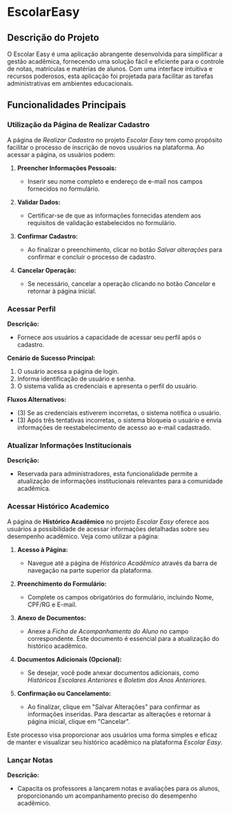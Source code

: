 # EscolarEasy
## Descrição do Projeto
O Escolar Easy é uma aplicação abrangente desenvolvida para simplificar a gestão acadêmica, fornecendo uma solução fácil e eficiente para o controle de notas, matrículas e matérias de alunos. Com uma interface intuitiva e recursos poderosos, esta aplicação foi projetada para facilitar as tarefas administrativas em ambientes educacionais.

## Funcionalidades Principais

### Utilização da Página de Realizar Cadastro

A página de *Realizar Cadastro* no projeto *Escolar Easy* tem como propósito facilitar o processo de inscrição de novos usuários na plataforma. Ao acessar a página, os usuários podem:

1. **Preencher Informações Pessoais:**
   - Inserir seu nome completo e endereço de e-mail nos campos fornecidos no formulário.

2. **Validar Dados:**
   - Certificar-se de que as informações fornecidas atendem aos requisitos de validação estabelecidos no formulário.

3. **Confirmar Cadastro:**
   - Ao finalizar o preenchimento, clicar no botão *Salvar alterações* para confirmar e concluir o processo de cadastro.

4. **Cancelar Operação:**
   - Se necessário, cancelar a operação clicando no botão *Cancelar* e retornar à página inicial.

### Acessar Perfil

**Descrição:**
- Fornece aos usuários a capacidade de acessar seu perfil após o cadastro.

**Cenário de Sucesso Principal:**
1. O usuário acessa a página de login.
2. Informa identificação de usuário e senha.
3. O sistema valida as credenciais e apresenta o perfil do usuário.

**Fluxos Alternativos:**
- (3) Se as credenciais estiverem incorretas, o sistema notifica o usuário.
- (3) Após três tentativas incorretas, o sistema bloqueia o usuário e envia informações de reestabelecimento de acesso ao e-mail cadastrado.


### Atualizar Informações Institucionais

**Descrição:**
- Reservada para administradores, esta funcionalidade permite a atualização de informações institucionais relevantes para a comunidade acadêmica.


### Acessar Histórico Academico

A página de **Histórico Acadêmico** no projeto *Escolar Easy* oferece aos usuários a possibilidade de acessar informações detalhadas sobre seu desempenho acadêmico. Veja como utilizar a página:

1. **Acesso à Página:**
   - Navegue até a página de *Histórico Acadêmico* através da barra de navegação na parte superior da plataforma.

2. **Preenchimento do Formulário:**
   - Complete os campos obrigatórios do formulário, incluindo Nome, CPF/RG e E-mail.

3. **Anexo de Documentos:**
   - Anexe a *Ficha de Acompanhamento do Aluno* no campo correspondente. Este documento é essencial para a atualização do histórico acadêmico.

4. **Documentos Adicionais (Opcional):**
   - Se desejar, você pode anexar documentos adicionais, como *Históricos Escolares Anteriores* e *Boletim dos Anos Anteriores*.

5. **Confirmação ou Cancelamento:**
   - Ao finalizar, clique em "Salvar Alterações" para confirmar as informações inseridas. Para descartar as alterações e retornar à página inicial, clique em "Cancelar".

Este processo visa proporcionar aos usuários uma forma simples e eficaz de manter e visualizar seu histórico acadêmico na plataforma *Escolar Easy*.

### Lançar Notas

**Descrição:**
- Capacita os professores a lançarem notas e avaliações para os alunos, proporcionando um acompanhamento preciso do desempenho acadêmico.
